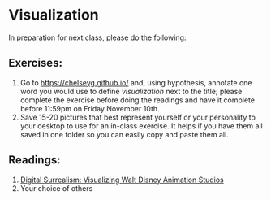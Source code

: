# Visualization

In preparation for next class, please do the following:
## Exercises:
1. Go to https://chelseyg.github.io/ and, using hypothesis, annotate one word you would use to define *visualization* next to the title; please complete the exercise before doing the readings and have it complete before 11:59pm on Friday November 10th. 
2. Save 15-20 pictures that best represent yourself or your personality to your desktop to use for an in-class exercise. It helps if you have them all saved in one folder so you can easily copy and paste them all. 

## Readings:
1. [Digital Surrealism: Visualizing Walt Disney Animation Studios](http://www.digitalhumanities.org/dhq/vol/11/1/000276/000276.html)
2. Your choice of others 
